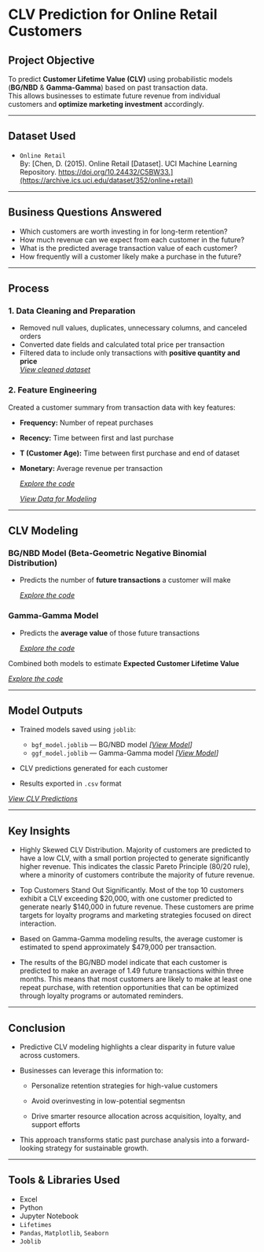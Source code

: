 # CLV Prediction for Online Retail Customers

## Project Objective
To predict **Customer Lifetime Value (CLV)** using probabilistic models (**BG/NBD** & **Gamma-Gamma**) based on past transaction data.  
This allows businesses to estimate future revenue from individual customers and **optimize marketing investment** accordingly.

---

## Dataset Used
- `Online Retail`  
By: [Chen, D. (2015). Online Retail [Dataset]. UCI Machine Learning Repository. https://doi.org/10.24432/C5BW33.](https://archive.ics.uci.edu/dataset/352/online+retail)

---

## Business Questions Answered
- Which customers are worth investing in for long-term retention?
- How much revenue can we expect from each customer in the future?
- What is the predicted average transaction value of each customer?
- How frequently will a customer likely make a purchase in the future?

---

## Process

### 1. Data Cleaning and Preparation
- Removed null values, duplicates, unnecessary columns, and canceled orders 
- Converted date fields and calculated total price per transaction  
- Filtered data to include only transactions with **positive quantity and price**  
  *[View cleaned dataset](https://github.com/zidvision/CLV-Prediction/blob/main/Data/Online_Retail_Cleaned.csv)*
  
### 2. Feature Engineering
Created a customer summary from transaction data with key features:
- **Frequency:** Number of repeat purchases  
- **Recency:** Time between first and last purchase  
- **T (Customer Age):** Time between first purchase and end of dataset  
- **Monetary:** Average revenue per transaction

  *[Explore the code](https://github.com/zidvision/CLV-Prediction/blob/main/Code/Preparation_for_Modelling.ipynb)*
  
  *[View Data for Modeling](https://github.com/zidvision/CLV-Prediction/blob/main/Data/Data_for_Modeling.csv)*
---

## CLV Modeling

### BG/NBD Model (Beta-Geometric Negative Binomial Distribution)
- Predicts the number of **future transactions** a customer will make

  *[Explore the code](https://github.com/zidvision/CLV-Prediction/blob/main/Code/BG-NBD_Model.ipynb)*
  
### Gamma-Gamma Model
- Predicts the **average value** of those future transactions

  *[Explore the code](https://github.com/zidvision/CLV-Prediction/blob/main/Code/Gamma-Gamma_Model.ipynb)*
  
Combined both models to estimate **Expected Customer Lifetime Value**

  *[Explore the code](https://github.com/zidvision/CLV-Prediction/blob/main/Code/CLV%20_Prediction.ipynb)*

---

## Model Outputs

- Trained models saved using `joblib`:
  - `bgf_model.joblib` — BG/NBD model
    *[[View Model](https://github.com/zidvision/CLV-Prediction/blob/main/Models/bgf_model.joblib)]*
  - `ggf_model.joblib` — Gamma-Gamma model
    *[[View Model](https://github.com/zidvision/CLV-Prediction/blob/main/Models/ggf_model.joblib)]*

- CLV predictions generated for each customer
- Results exported in `.csv` format

*[View CLV Predictions](https://github.com/zidvision/CLV-Prediction/blob/main/Data/CLV_Predicted.csv)*

---

## Key Insights

- Highly Skewed CLV Distribution. Majority of customers are predicted to have a low CLV, with a small portion projected to generate significantly higher revenue.
This indicates the classic Pareto Principle (80/20 rule), where a minority of customers contribute the majority of future revenue.

- Top Customers Stand Out Significantly. Most of the top 10 customers exhibit a CLV exceeding $20,000, with one customer predicted to generate nearly $140,000 in future revenue. These customers are prime targets for loyalty programs and marketing strategies focused on direct interaction.

- Based on Gamma-Gamma modeling results, the average customer is estimated to spend approximately $479,000 per transaction.

- The results of the BG/NBD model indicate that each customer is predicted to make an average of 1.49 future transactions within three months.
This means that most customers are likely to make at least one repeat purchase, with retention opportunities that can be optimized through loyalty programs or automated reminders.

---

## Conclusion

- Predictive CLV modeling highlights a clear disparity in future value across customers.

- Businesses can leverage this information to:

  - Personalize retention strategies for high-value customers

  - Avoid overinvesting in low-potential segmentsn       

  - Drive smarter resource allocation across acquisition, loyalty, and support efforts

- This approach transforms static past purchase analysis into a forward-looking strategy for sustainable growth.

---

## Tools & Libraries Used
- Excel
- Python
- Jupyter Notebook
- `Lifetimes`
- `Pandas`, `Matplotlib`, `Seaborn`
- `Joblib`
